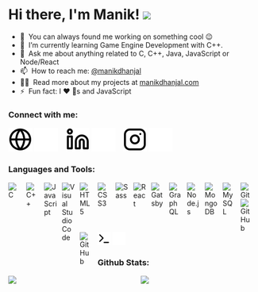 # Hi there, I'm Manik! <img src="https://media.giphy.com/media/hvRJCLFzcasrR4ia7z/giphy.gif" width="5%">

- 🔭 &nbsp;You can always found me working on something cool :wink:
- 🌱 &nbsp;I’m currently learning Game Engine Development with C++.
- 💬 &nbsp;Ask me about anything related to C, C++, Java, JavaScript or Node/React
- 📫 &nbsp;How to reach me: [@manikdhanjal](https://www.linkedin.com/in/manik-s-d/)
- 👨‍💻 &nbsp;Read more about my projects at [manikdhanjal.com](https://www.manikdhanjal.com/)
- ⚡ &nbsp;Fun fact: I :heart: :dog:s and JavaScript


### Connect with me:

[![website](./img/globe-light.svg)](https://manikdhanjal.com#gh-light-mode-only)
[![website](./img/globe-dark.svg)](https://manikdhanjal.com#gh-dark-mode-only)
&nbsp;&nbsp;
[![website](./img/linkedin-light.svg)](https://www.linkedin.com/in/manik-s-d/#gh-light-mode-only)
[![website](./img/linkedin-dark.svg)](https://www.linkedin.com/in/manik-s-d/#gh-dark-mode-only)
&nbsp;&nbsp;
[![website](./img/instagram-light.svg)](https://www.instagram.com/manik_dhanjal/#gh-light-mode-only)
[![website](./img/instagram-dark.svg)](https://www.instagram.com/manik_dhanjal/#gh-dark-mode-only)

### Languages and Tools:

<img align="left" alt="C" width="26px" src="https://cdn.jsdelivr.net/gh/devicons/devicon/icons/c/c-original.svg" style="padding-right:10px;" />
<img align="left" alt="C++" width="26px" src="https://cdn.jsdelivr.net/gh/devicons/devicon/icons/cplusplus/cplusplus-original.svg" style="padding-right:10px;" />
<img align="left" alt="JavaScript" width="26px" src="https://cdn.jsdelivr.net/gh/devicons/devicon/icons/javascript/javascript-original.svg" style="padding-right:10px;" />
<img align="left" alt="Visual Studio Code" width="26px" src="https://cdn.jsdelivr.net/gh/devicons/devicon/icons/vscode/vscode-original.svg" style="padding-right:10px;" />
<img align="left" alt="HTML5" width="26px" src="https://cdn.jsdelivr.net/gh/devicons/devicon/icons/html5/html5-original.svg" style="padding-right:10px;" />
<img align="left" alt="CSS3" width="26px" src="https://cdn.jsdelivr.net/gh/devicons/devicon/icons/css3/css3-original.svg" style="padding-right:10px;" />
<img align="left" alt="Sass" width="26px" src="https://cdn.jsdelivr.net/gh/devicons/devicon/icons/sass/sass-original.svg" style="padding-right:10px;" />
<img align="left" alt="React" width="26px" src="https://cdn.jsdelivr.net/gh/devicons/devicon/icons/react/react-original.svg" style="padding-right:10px;" />
<img align="left" alt="Gatsby" width="26px" src="https://cdn.jsdelivr.net/gh/devicons/devicon/icons/gatsby/gatsby-original.svg" style="padding-right:10px;" />
<img align="left" alt="GraphQL" width="26px" src="https://cdn.jsdelivr.net/gh/devicons/devicon/icons/graphql/graphql-plain.svg" style="padding-right:10px;" />
<img align="left" alt="Node.js" width="26px" src="https://cdn.jsdelivr.net/gh/devicons/devicon/icons/nodejs/nodejs-original.svg" style="padding-right:10px;" />
<img align="left" alt="MongoDB" width="26px" src="https://cdn.jsdelivr.net/gh/devicons/devicon/icons/mongodb/mongodb-original.svg" style="padding-right:10px;" />
<img align="left" alt="MySQL" width="26px" src="https://cdn.jsdelivr.net/gh/devicons/devicon/icons/mysql/mysql-original.svg" style="padding-right:10px;" />
<img align="left" alt="Git" width="26px" src="https://cdn.jsdelivr.net/gh/devicons/devicon/icons/git/git-original.svg" style="padding-right:10px;" />
<img align="left" alt="GitHub" width="26px" src="https://user-images.githubusercontent.com/3369400/139447912-e0f43f33-6d9f-45f8-be46-2df5bbc91289.png#gh-dark-mode-only" style="padding-right:10px;" />
<img align="left" alt="GitHub" width="26px" src="https://user-images.githubusercontent.com/3369400/139448065-39a229ba-4b06-434b-bc67-616e2ed80c8f.png#gh-light-mode-only" style="padding-right:10px;" />
<img alt="Terminal" width="26px" src="./img/terminal-light.svg#gh-light-mode-only" />
<img alt="Terminal" width="26px" src="./img/terminal-dark.svg#gh-dark-mode-only" />


### Github Stats:

<img align="left" width="53%" src="https://github-readme-stats.vercel.app/api?username=manik-dhanjal&show_icons=true&theme=radical&include_all_commits=true"/>

<img width="44%" src="https://github-readme-stats.vercel.app/api/top-langs/?username=manik-dhanjal&layout=compact"/>
